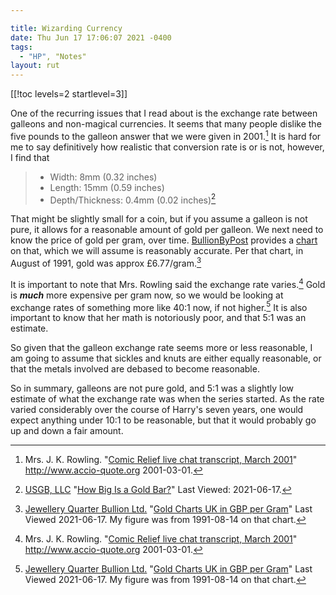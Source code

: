 ```yaml
---

title: Wizarding Currency
date: Thu Jun 17 17:06:07 2021 -0400
tags:
  - "HP", "Notes"
layout: rut
---
```


[[!toc levels=2 startlevel=3]] 

One of the recurring issues that I read about is the exchange rate between
galleons and non-magical currencies.  It seems that many people dislike the five
pounds to the galleon answer that we were given in 2001.[^20210617-1]  It is
hard for me to say definitively how realistic that conversion rate is or is not,
however, I  find that 
> * Width: 8mm (0.32 inches)
> * Length: 15mm (0.59 inches)
> * Depth/Thickness: 0.4mm (0.02 inches)[^20210617-6]

That might be slightly small for a coin, but if you assume a galleon is not
pure, it allows for a reasonable amount of gold per galleon. We next need to
know the price of gold per gram, over time.  [BullionByPost][BBP1] provides a
[chart][BBP2] on that, which we will assume is reasonably accurate.  Per that
chart, in August of 1991, gold was approx £6.77/gram.[^20210617-3] 

It is important to note that Mrs. Rowling said the exchange rate
varies.[^20210617-4]  Gold is _**much**_ more expensive per gram now, so we
would be looking at exchange rates of something more like 40:1 now, if not
higher.[^20210617-5]  It is also important to know that her math is notoriously
poor, and that 5:1 was an estimate.  

So given that the galleon exchange rate seems more or less reasonable, I am
going to assume that sickles and knuts are either equally reasonable, or that
the metals involved are debased to become reasonable. 

So in summary, galleons are not pure gold, and 5:1 was a slightly low estimate
of what the exchange rate was when the series started.  As the rate varied
considerably over the course of Harry's seven years, one would expect anything
under 10:1 to be reasonable, but that it would probably go up and down a fair
amount.

[BBP2]: https://www.bullionbypost.co.uk/gold-price/gold-charts/

[BBP1]: https://www.bullionbypost.co.uk/

[^20210617-6]: [USGB, LLC](https://www.usgoldbureau.com/)
    "[How Big Is a Gold Bar?](https://www.usgoldbureau.com/gold-bar-sizes)"
    Last Viewed: 2021-06-17. 

[^20210617-5]: [Jewellery Quarter Bullion Ltd.](https://www.bullionbypost.co.uk/)
    "[Gold Charts UK in GBP per Gram](https://www.bullionbypost.co.uk/gold-price/gold-charts/)"
    Last Viewed 2021-06-17. My figure was from 1991-08-14 on that chart. 

[^20210617-3]: [Jewellery Quarter Bullion Ltd.](https://www.bullionbypost.co.uk/)
    "[Gold Charts UK in GBP per Gram](https://www.bullionbypost.co.uk/gold-price/gold-charts/)"
    Last Viewed 2021-06-17. My figure was from 1991-08-14 on that chart. 

[^20210617-2]: [Money Metals Exchange](https://www.moneymetals.com/). 
    "[1 Gram Gold Bar (In Assay)](https://www.moneymetals.com/1-gram-gold-bar/121)"
    Last Viewed: 2021-06-17. 

[^20210617-1]: Mrs. J. K. Rowling. 
    "[Comic Relief live chat transcript, March 2001](http://web.archive.org/web/20091023035038/http://www.accio-quote.org/articles/2001/0301-comicrelief-staff.htm)"
    <http://www.accio-quote.org> 2001-03-01.

[^20210617-4]: Mrs. J. K. Rowling. 
    "[Comic Relief live chat transcript, March 2001](http://web.archive.org/web/20091023035038/http://www.accio-quote.org/articles/2001/0301-comicrelief-staff.htm)"
    <http://www.accio-quote.org> 2001-03-01.

